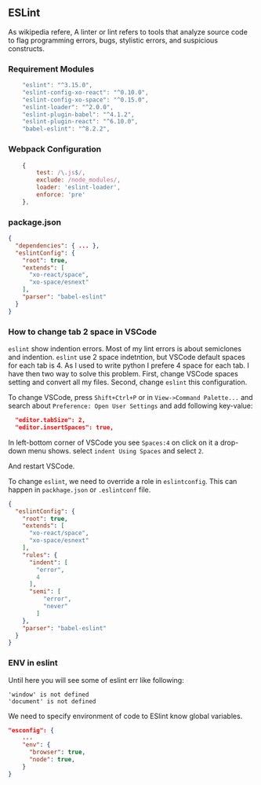 ## ESLint

As wikipedia refere, A linter or lint refers to tools that analyze source code to flag programming errors, bugs, stylistic errors, and suspicious constructs. 

### Requirement Modules

```js
    "eslint": "^3.15.0",
    "eslint-config-xo-react": "^0.10.0",
    "eslint-config-xo-space": "^0.15.0",
    "eslint-loader": "^2.0.0",
    "eslint-plugin-babel": "^4.1.2",
    "eslint-plugin-react": "^6.10.0",
    "babel-eslint": "^8.2.2",
```

### Webpack Configuration

```js
    {
        test: /\.js$/,
        exclude: /node_modules/,
        loader: 'eslint-loader',
        enforce: 'pre'
    },
```
### package.json

```json
{
  "dependencies": { ... },
  "eslintConfig": {
    "root": true,
    "extends": [
      "xo-react/space",
      "xo-space/esnext"
    ],
    "parser": "babel-eslint"
  }
}
```

### How to change tab 2 space in VSCode

`eslint` show indention errors. Most of my lint errors is about semiclones and indention. `eslint` use 2 space indetntion, but VSCode default spaces for each tab is 4. As I used to write python I prefere 4 space for each tab. I have then two way to solve this problem. First, change VSCode spaces setting and convert all my files. Second, change `eslint` this configuration.

To change VSCode, press `Shift+Ctrl+P` or in `View->Command Palette...` and search about `Preference: Open User Settings` and add following key-value:

```json
  "editor.tabSize": 2,
  "editor.insertSpaces": true,
```

In left-bottom corner of VSCode you see `Spaces:4` on click on it a drop-down menu shows. select `indent Using Spaces` and select `2`.

And restart VSCode.

To change `eslint`, we need to override a role in `eslintconfig`. This can happen in `packhage.json` or `.eslintconf` file.

```json
{
  "eslintConfig": {
    "root": true,
    "extends": [
      "xo-react/space",
      "xo-space/esnext"
    ],
    "rules": {
      "indent": [
        "error",
        4
      ],
      "semi": [
          "error",
          "never"
        ]
    },
    "parser": "babel-eslint"
  }
}
```

### ENV in eslint
Until here you will see some of eslint err like following:

```text
'window' is not defined
'document' is not defined
```

We need to specify environment of code to ESlint know global variables.

```json
"esconfig": {
    ...
    "env": {
      "browser": true,
      "node": true,
    }
}
```
